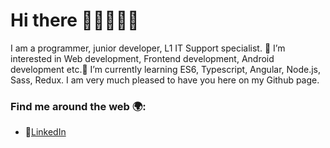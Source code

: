 # Hi there 👋🏾👩🏾‍💻

I am a programmer, junior developer, L1 IT Support specialist. 👀 I’m interested in Web development, Frontend development, Android development etc.🌱 I’m currently learning ES6, Typescript, Angular, Node.js, Sass, Redux. I am very much pleased to have you here on my Github page.

### Find me around the web 🌍:
   - 💼[LinkedIn](https://www.linkedin.com/in/purity-rono/)

<!--- 💞️ I’m looking to collaborate on ...
- 📫 How to reach me ...
---!>

<!---
RonohP/RonohP is a ✨ special ✨ repository because its `README.md` (this file) appears on your GitHub profile.
You can click the Preview link to take a look at your changes.
--->
